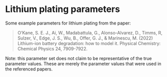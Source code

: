 # Lithium plating parameters

Some example parameters for lithium plating from the paper:

> O’Kane, S. E. J., Ai, W., Madabattula, G., Alonso-Alvarez, D., Timms, R, Sulzer, V., Edge, J. S., Wu, B., Offer, G. J., & Marinescu, M. (2022) Lithium-ion battery degradation: how to model it. Physical Chemistry: Chemical Physics 24, 7909-7922.

Note: this parameter set does not claim to be representative of the true parameter values. These are merely the parameter values that were used in the referenced papers.